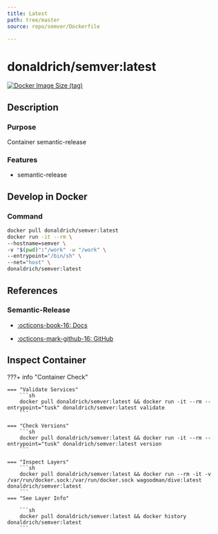 ```yaml
---
title: Latest
path: tree/master
source: repo/semver/Dockerfile

---
```


# donaldrich/semver:latest

[![Docker Image Size (tag)](https://img.shields.io/docker/image-size/donaldrich/semver/latest?color=blue&label=size&logo=docker&style=flat-square)](https://hub.docker.com/r/donaldrich/semver/latest)

## Description

### Purpose

Container semantic-release

### Features

* semantic-release

## Develop in Docker

### Command

```sh
docker pull donaldrich/semver:latest
docker run -it --rm \
--hostname=semver \
-v "$(pwd)":"/work" -w "/work" \
--entrypoint="/bin/sh" \
--net="host" \
donaldrich/semver:latest
```

## References

### Semantic-Release

* [:octicons-book-16: Docs](https://semantic-release.gitbook.io/semantic-release)

* [:octicons-mark-github-16: GitHub](https://github.com/semantic-release/semantic-release)

## Inspect Container

???+ info "Container Check"

    === "Validate Services"
        ```sh
        docker pull donaldrich/semver:latest && docker run -it --rm --entrypoint="tusk" donaldrich/semver:latest validate
        ```

    === "Check Versions"
        ```sh
        docker pull donaldrich/semver:latest && docker run -it --rm --entrypoint="tusk" donaldrich/semver:latest version
        ```

    === "Inspect Layers"
        ```sh
        docker pull donaldrich/semver:latest && docker run --rm -it -v /var/run/docker.sock:/var/run/docker.sock wagoodman/dive:latest donaldrich/semver:latest
        ```
    === "See Layer Info"

        ```sh
        docker pull donaldrich/semver:latest && docker history donaldrich/semver:latest
        ```
